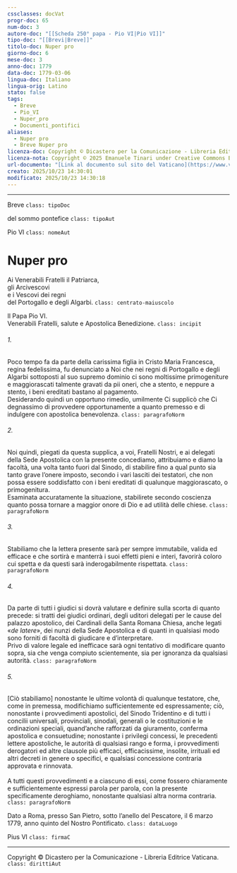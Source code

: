 ```yaml
---
cssclasses: docVat
progr-doc: 65
num-doc: 3
autore-doc: "[[Scheda 250° papa - Pio VI|Pio VI]]"
tipo-doc: "[[Brevi|Breve]]"
titolo-doc: Nuper pro
giorno-doc: 6
mese-doc: 3
anno-doc: 1779
data-doc: 1779-03-06
lingua-doc: Italiano
lingua-orig: Latino
stato: false
tags:
  - Breve
  - Pio_VI
  - Nuper_pro
  - Documenti_pontifici
aliases:
  - Nuper pro
  - Breve Nuper pro
licenza-doc: Copyright © Dicastero per la Comunicazione - Libreria Editrice Vaticana
licenza-nota: Copyright © 2025 Emanuele Tinari under Creative Commons BY-NC-SA 4.0 https://creativecommons.org/licenses/by-nc-sa/4.0/
url-documento: "[Link al documento sul sito del Vaticano](https://www.vatican.va/content/pius-vi/it/documents/breve-nuper-pro-6-marzo-1779.html)"
creato: 2025/10/23 14:30:01
modificato: 2025/10/23 14:30:18
---
```



***


Breve `class: tipoDoc`


del sommo pontefice `class: tipoAut`


Pio VI `class: nomeAut`


# Nuper pro


Ai Venerabili Fratelli il Patriarca,<br>gli Arcivescovi<br>e i Vescovi dei regni<br>del Portogallo e degli Algarbi. `class: centrato-maiuscolo`


Il Papa Pio VI.<br>Venerabili Fratelli, salute e Apostolica Benedizione. `class: incipit`


###### 1.

Poco tempo fa da parte della carissima figlia in Cristo Maria Francesca, regina fedelissima, fu denunciato a Noi che nei regni di Portogallo e degli Algarbi sottoposti al suo supremo dominio ci sono moltissime primogeniture e maggiorascati talmente gravati da pii oneri, che a stento, e neppure a stento, i beni ereditati bastano al pagamento.<br>Desiderando quindi un opportuno rimedio, umilmente Ci supplicò che Ci degnassimo di provvedere opportunamente a quanto premesso e di indulgere con apostolica benevolenza. `class: paragrafoNorm`


###### 2.

Noi quindi, piegati da questa supplica, a voi, Fratelli Nostri, e ai delegati della Sede Apostolica con la presente concediamo, attribuiamo e diamo la facoltà, una volta tanto fuori dal Sinodo, di stabilire fino a qual punto sia tanto grave l’onere imposto, secondo i vari lasciti dei testatori, che non possa essere soddisfatto con i beni ereditati di qualunque maggiorascato, o primogenitura.<br>Esaminata accuratamente la situazione, stabilirete secondo coscienza quanto possa tornare a maggior onore di Dio e ad utilità delle chiese. `class: paragrafoNorm`


###### 3.

Stabiliamo che la lettera presente sarà per sempre immutabile, valida ed efficace e che sortirà e manterrà i suoi effetti pieni e interi, favorirà coloro cui spetta e da questi sarà inderogabilmente rispettata. `class: paragrafoNorm`


###### 4.

Da parte di tutti i giudici si dovrà valutare e definire sulla scorta di quanto precede: si tratti dei giudici ordinari, degli uditori delegati per le cause del palazzo apostolico, dei Cardinali della Santa Romana Chiesa, anche legati «*de latere*», dei nunzi della Sede Apostolica e di quanti in qualsiasi modo sono forniti di facoltà di giudicare e d’interpretare.<br>Privo di valore legale ed inefficace sarà ogni tentativo di modificare quanto sopra, sia che venga compiuto scientemente, sia per ignoranza da qualsiasi autorità. `class: paragrafoNorm`


###### 5.

[Ciò stabiliamo] nonostante le ultime volontà di qualunque testatore, che, come in premessa, modifichiamo sufficientemente ed espressamente; ciò, nonostante i provvedimenti apostolici, del Sinodo Tridentino e di tutti i concilii universali, provinciali, sinodali, generali o le costituzioni e le ordinazioni speciali, quand’anche rafforzati da giuramento, conferma apostolica e consuetudine; nonostante i privilegi concessi, le precedenti lettere apostoliche, le autorità di qualsiasi rango e forma, i provvedimenti derogatori ed altre clausole più efficaci, efficacissime, insolite, irrituali ed altri decreti in genere o specifici, e qualsiasi concessione contraria approvata e rinnovata.<br><br>A tutti questi provvedimenti e a ciascuno di essi, come fossero chiaramente e sufficientemente espressi parola per parola, con la presente specificamente deroghiamo, nonostante qualsiasi altra norma contraria. `class: paragrafoNorm`


Dato a Roma, presso San Pietro, sotto l’anello del Pescatore, il 6 marzo 1779, anno quinto del Nostro Pontificato. `class: dataLuogo`


Pius VI `class: firmaC`


***


Copyright © Dicastero per la Comunicazione - Libreria Editrice Vaticana. `class: dirittiAut`


